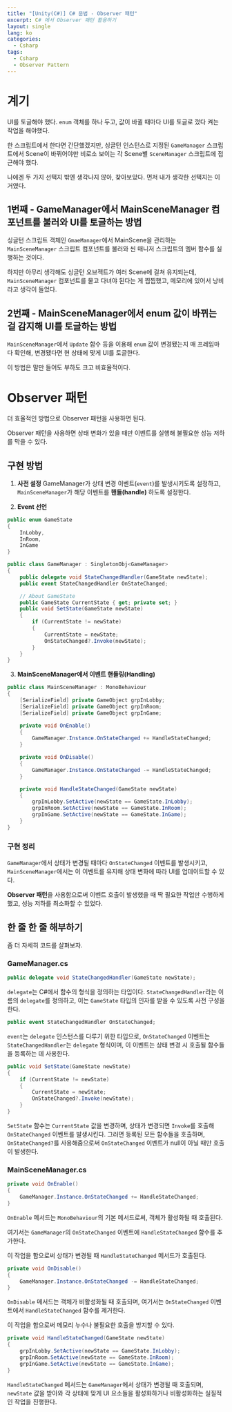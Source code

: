 ```yaml
---
title: "[Unity(C#)] C# 문법 - Observer 패턴"
excerpt: C# 에서 Observer 패턴 활용하기
layout: single
lang: ko
categories:
  - Csharp
tags:
  - Csharp
  - Observer Pattern
---
```



# 계기
UI를 토글해야 했다. `enum` 객체를 하나 두고, 값이 바뀔 때마다 UI를 토글로 껐다 켜는 작업을 해야했다.

한 스크립트에서 한다면 간단했겠지만, 싱글턴 인스턴스로 지정된 `GameManager` 스크립트에서 Scene이 바뀌어야만 비로소 보이는 각 Scene별 `SceneManager` 스크립트에 접근해야 했다.

나에겐 두 가지 선택지 밖엔 생각나지 않아, 찾아보았다. 먼저 내가 생각한 선택지는 이거였다.

## 1번째 - GameManager에서 MainSceneManager 컴포넌트를 불러와 UI를 토글하는 방법

싱글턴 스크립트 객체인 `GmaeManager`에서 MainScene을 관리하는 `MainSceneManager` 스크립트 컴포넌트를 불러와 씬 매니저 스크립트의 멤버 함수를 실행하는 것이다.

하지만 아무리 생각해도 싱글턴 오브젝트가 여러 Scene에 걸쳐 유지되는데, `MainSceneManager` 컴포넌트를 물고 다녀야 된다는 게 찝찝했고, 메모리에 있어서 낭비라고 생각이 들었다.

## 2번째 - MainSceneManager에서 enum 값이 바뀌는 걸 감지해 UI를 토글하는 방법

`MainSceneManager`에서 `Update` 함수 등을 이용해 `enum` 값이 변경됐는지 매 프레임마다 확인해, 변경됐다면 현 상태에 맞게 UI를 토글한다.

이 방법은 말만 들어도 부하도 크고 비효율적이다.

# Observer 패턴

더 효율적인 방법으로 Observer 패턴을 사용하면 된다.

Observer 패턴을 사용하면 상태 변화가 있을 때만 이벤트를 실행해 불필요한 성능 저하를 막을 수 있다.

## 구현 방법

1. **사전 설정**
GameManager가 상태 변경 이벤트(`event`)를 발생시키도록 설정하고, `MainSceneManager`가 해당 이벤트를 **핸들(handle)** 하도록 설정한다.
   
2. **Event 선언**
```csharp
public enum GameState
{
    InLobby,
    InRoom,
    InGame
}

public class GameManager : SingletonObj<GameManager>
{
    public delegate void StateChangedHandler(GameState newState);
    public event StateChangedHandler OnStateChanged;

    // About GameState
    public GameState CurrentState { get; private set; }
    public void SetState(GameState newState)
    {
        if (CurrentState != newState)
        {
            CurrentState = newState;
            OnStateChanged?.Invoke(newState);
        }
    }
}
```

3. **MainSceneManager에서 이벤트 핸들링(Handling)**
```csharp
public class MainSceneManager : MonoBehaviour
{
    [SerializeField] private GameObject grpInLobby;
    [SerializeField] private GameObject grpInRoom;
    [SerializeField] private GameObject grpInGame;

    private void OnEnable()
    {
        GameManager.Instance.OnStateChanged += HandleStateChanged;
    }

    private void OnDisable()
    {
        GameManager.Instance.OnStateChanged -= HandleStateChanged;
    }

    private void HandleStateChanged(GameState newState)
    {
        grpInLobby.SetActive(newState == GameState.InLobby);
        grpInRoom.SetActive(newState == GameState.InRoom);
        grpInGame.SetActive(newState == GameState.InGame);
    }
}
```

### 구현 정리
`GameManager`에서 상태가 변경될 때마다 `OnStateChanged` 이벤트를 발생시키고, `MainSceneManager`에서는 이 이벤트를 유지해 상태 변화에 따라 UI를 업데이트할 수 있다.

**Observer 패턴**을 사용함으로써 이벤트 호출이 발생했을 때 딱 필요한 작업만 수행하게 했고, 성능 저하를 최소화할 수 있었다.


## 한 줄 한 줄 해부하기
좀 더 자세히 코드를 살펴보자.

### GameManager.cs

```csharp
public delegate void StateChangedHandler(GameState newState);
```
`delegate`는 C#에서 함수의 형식을 정의하는 타입이다. `StateChangedHandler`라는 이름의 `delegate`를 정의하고, 이는 `GameState` 타입의 인자를 받을 수 있도록 사전 구성을 한다.

```csharp
public event StateChangedHandler OnStateChanged;
```
`event`는 `delegate` 인스턴스를 다루기 위한 타입으로, `OnStateChanged` 이벤트는 `StateChangedHandler`는 `delegate` 형식이며, 이 이벤트는 상태 변경 시 호출될 함수들을 등록하는 데 사용한다.

```csharp
public void SetState(GameState newState)
{
    if (CurrentState != newState)
    {
        CurrentState = newState;
        OnStateChanged?.Invoke(newState);
    }
}
```
`SetState` 함수는 `CurrentState` 값을 변경하며, 상태가 변경되면 `Invoke`를 호출해 `OnStateChanged` 이벤트를 발생시킨다. 그러면 등록된 모든 함수들을 호출하며, `OnStateChanged?`를 사용해줌으로써 `OnStateChanged` 이벤트가 null이 아닐 때만 호출이 발생한다.

### MainSceneManager.cs

```csharp
private void OnEnable()
{
    GameManager.Instance.OnStateChanged += HandleStateChanged;
}
```
`OnEnable` 메서드는 `MonoBehaviour`의 기본 메서드로써, 객체가 활성화될 때 호출된다.

여기서는 `GameManager`의 `OnStateChanged` 이벤트에 `HandleStateChanged` 함수를 추가한다. 

이 작업을 함으로써 상태가 변경될 때 `HandleStateChanged` 메서드가 호출된다.

```csharp
private void OnDisable()
{
    GameManager.Instance.OnStateChanged -= HandleStateChanged;
}
```
`OnDisable` 메서드는 객체가 비활성화될 때 호출되며, 여기서는 `OnStateChanged` 이벤트에서 `HandleStateChanged` 함수를 제거한다.

이 작업을 함으로써 메모리 누수나 불필요한 호출을 방지할 수 있다.

```csharp
private void HandleStateChanged(GameState newState)
{
    grpInLobby.SetActive(newState == GameState.InLobby);
    grpInRoom.SetActive(newState == GameState.InRoom);
    grpInGame.SetActive(newState == GameState.InGame);
}
```
`HandleStateChanged` 메서드는 `GameManager`에서 상태가 변경될 때 호출되며, `newState` 값을 받아와 각 상태에 맞게 UI 요소들을 활성화하거나 비활성화하는 실질적인 작업을 진행한다.